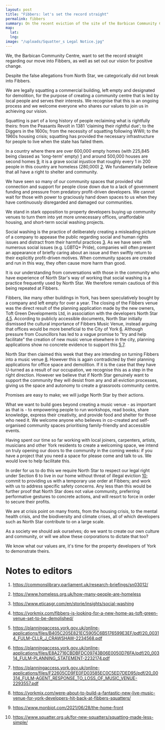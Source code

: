 ```yaml
---
layout: post
title: "Fibbers: let's set the record straight"
permalink: fibbers
summary: On the recent eviction of the site of the Barbican Community Centre
map:
  lat:
  lng:
image: "/uploads/Squatter_s Legal Notice.jpg"
---
```

We, the Barbican Community Centre, want to set the record straight regarding our move into Fibbers, as well as set out our vision for positive change.

Despite the false allegations from North Star, we categorically did not break into Fibbers.

We are legally squatting a commercial building, left empty and designated for demolition, for the purpose of creating a community centre that is led by local people and serves their interests. We recognise that this is an ongoing process and we welcome everyone who shares our values to join us in achieving our vision.

Squatting is part of a long history of people reclaiming what is rightfully theirs: from the Peasants Revolt in 1381 'claiming their rightful due'; to the Diggers in the 1600s; from the necessity of squatting following WWII; to the 1960s housing crisis; squatting has provided the necessary infrastructure for people to live when the state has failed them.

In a country where there are over 600,000 empty homes (with 225,845 being classed as 'long-term' empty) [1][1] and around  500,000 houses are second homes [9][9], it is a grave social injustice that roughly every 1 in 200 people in this country are homeless (280,000) [2][2]. We fundamentally believe that all have a right to shelter and community.

We have seen so many of our community spaces that provided vital connection and support for people close down due to a lack of government funding and pressure from predatory profit-driven developers. We cannot wait for those with power to graciously hand down spaces to us when they have continuously disregarded and damaged our communities.

We stand in stark opposition to property developers buying up community venues to turn them into yet more unnecessary offices, unaffordable housing, and short-term social washing projects.

Social washing is the practice of deliberately creating a misleading picture of a company to appease the public regarding social and human rights issues and distract from their harmful practices [3][3]. As we have seen with numerous social issues (e.g. LGBTQ+ Pride), companies will often present an appearance of briefly caring about an issue and then swiftly return to their explicitly profit-driven motives. When community spaces are created and run in this way, they often cause more harm than good.

It is our understanding from conversations with those in the community who have experience of North Star's way of working that social washing is a practice frequently used by North Star. We therefore remain cautious of this being repeated at Fibbers.

Fibbers, like many other buildings in York, has been speculatively bought by a company and left empty for over a year. The closing of the Fibbers venue was the direct result of the planning application made by the new owners, Toft Green Developments Ltd, in association with the developers North Star [4][4],[5][5]. According to publicly accessible documents, North Star initially dismissed the cultural importance of Fibbers Music Venue, instead arguing that offices would be more beneficial to the City of York [6][6]. Although pressure from Councillors has led to a vague promise to "try and help facilitate" the creation of new music venue elsewhere in the city, planning applications show no concrete evidence to support this [5][5],[7][7].

North Star then claimed this week that they are intending on turning Fibbers into a music venue [8][8]. However this is again contradicted by their planning applications for office space and demolition. If it is the case that they have U-turned as a result of our occupation, we recognise this as a step in the right direction. However we believe that if North Star genuinely want to support the community they will desist from any and all eviction processes, giving us the space and autonomy to create a grassroots community centre.

Promises are easy to make; we will judge North Star by their actions.

What we want to build goes beyond creating a music venue - as important as that is - to empowering people to run workshops, read books, share knowledge, express their creativity, and provide food and shelter for those who need it. We welcome anyone who believes in co-created and self-organised community spaces prioritising family-friendly and accessible events.

Having spent our time so far working with local joiners, carpenters, artists, musicians and other York residents to create a welcoming space, we intend on truly opening our doors to the community in the coming weeks: if you have a project that you need a space for please come and talk to us. We would love to help facilitate this.

In order for us to do this we require North Star to respect our legal right under Section 6 to live in our home without threat of illegal eviction [10][10]; commit to providing us with a temporary use order at Fibbers; and work with us to address specific safety concerns. Any less than this would be further proof that North Star does not value community, preferring performative gestures to concrete actions, and will resort to force in order to secure their profits.

We are at crisis point on many fronts, from the housing crisis, to the mental health crisis, and the biodiversity and climate crises, all of which developers such as North Star contribute to on a large scale.

As a society we should ask ourselves; do we want to create our own culture and community, or will we allow these corporations to dictate that too?

We know what our values are, it's time for the property developers of York to demonstrate theirs.

[1]:https://commonslibrary.parliament.uk/research-briefings/sn03012/

[2]:https://www.homeless.org.uk/how-many-people-are-homeless

[3]:https://www.eticasgr.com/en/storie/insights/social-washing

[4]:https://yorkmix.com/fibbers-is-looking-for-a-new-home-as-toft-green-venue-set-to-be-demolished/

[5]:https://planningaccess.york.gov.uk/online-applications/files/B405C205E821EC5905C6B5176599E3EF/pdf/20_00314_FULM-CLLR_J_CRAWSHAW-2234568.pdf

[6]:https://planningaccess.york.gov.uk/online-applications/files/E8A2716CBDBFDC09743B06E0050D76FA/pdf/20_00314_FULM-PLANNING_STATEMENT-2232174.pdf

[7]:https://planningaccess.york.gov.uk/online-applications/files/F22605CD9FE0FD03585EC0C5ED7DED95/pdf/20_00314_FULM-AGENT_RESPONSE_TO_LOSS_OF_MUSIC_VENUE-2293557.pdf

[8]:https://yorkmix.com/were-about-to-build-a-fantastic-new-live-music-venue-for-york-developers-hit-back-at-fibbers-squatters/

[9]:https://www.monbiot.com/2021/06/28/the-home-front

[10]:https://www.squatter.org.uk/for-new-squatters/squatting-made-less-simple/

# Notes to editors

1. https://commonslibrary.parliament.uk/research-briefings/sn03012/

1. https://www.homeless.org.uk/how-many-people-are-homeless

1. https://www.eticasgr.com/en/storie/insights/social-washing

1. https://yorkmix.com/fibbers-is-looking-for-a-new-home-as-toft-green-venue-set-to-be-demolished/

1. https://planningaccess.york.gov.uk/online-applications/files/B405C205E821EC5905C6B5176599E3EF/pdf/20_00314_FULM-CLLR_J_CRAWSHAW-2234568.pdf

1. https://planningaccess.york.gov.uk/online-applications/files/E8A2716CBDBFDC09743B06E0050D76FA/pdf/20_00314_FULM-PLANNING_STATEMENT-2232174.pdf

1. https://planningaccess.york.gov.uk/online-applications/files/F22605CD9FE0FD03585EC0C5ED7DED95/pdf/20_00314_FULM-AGENT_RESPONSE_TO_LOSS_OF_MUSIC_VENUE-2293557.pdf

1. https://yorkmix.com/were-about-to-build-a-fantastic-new-live-music-venue-for-york-developers-hit-back-at-fibbers-squatters/

1. https://www.monbiot.com/2021/06/28/the-home-front

1. https://www.squatter.org.uk/for-new-squatters/squatting-made-less-simple/
